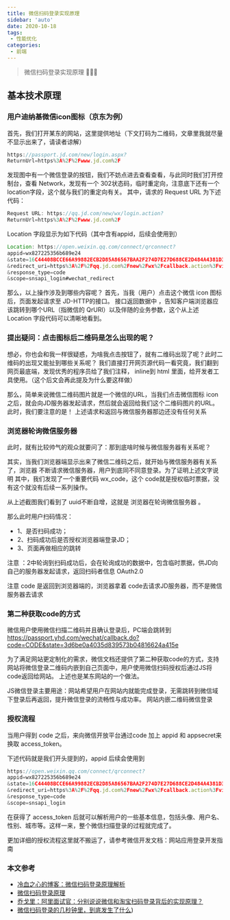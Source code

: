 ```yaml
---
title: 微信扫码登录实现原理
sidebar: 'auto'
date: 2020-10-18
tags:
 - 性能优化
categories:
 - 前端
---
```

> 微信扫码登录实现原理 🤔🤔🤔

<!-- more -->
## 基本技术原理

### 用户迪纳基微信icon图标（京东为例）

首先，我们打开某东的网站，这里提供地址（下文打码为二维码，文章里我就尽量不显示出来了，请读者谅解）

``` javascript
https://passport.jd.com/new/login.aspx?
ReturnUrl=https%3A%2F%2Fwww.jd.com%2F
```

发现图中有一个微信登录的按钮，我们不妨点进去查看查看，与此同时我们打开控制台，查看 Network，发现有一个 302状态码，临时重定向，注意底下还有一个 location字段，这个就与我们的重定向有关。
其中，请求的 Request URL 为下述代码：

``` javascript
Request URL: https://qq.jd.com/new/wx/login.action?
ReturnUrl=https%3A%2F%2Fwww.jd.com%2F
```

Location 字段显示为如下代码（其中含有appid，后续会使用到）

``` javascript
Location: https://open.weixin.qq.com/connect/qrconnect?
appid=wx827225356b689e24
&state=16C44408BCCE66A99882ECB2D85A86567BAA2F274D7E27D688CE2D484A4381D35AFFAD49FD54FB2CA9C787D88B61DE8B
&redirect_uri=https%3A%2F%2Fqq.jd.com%2Fnew%2Fwx%2Fcallback.action%3Fview%3Dnull%26uuid%3Dd7f9f509608744c4aa64c4116896ba5f
&response_type=code
&scope=snsapi_login#wechat_redirect
```

那么，以上操作涉及到哪些内容呢？
首先，当我（用户）点击这个微信 icon 图标后，页面发起请求至 JD-HTTP的接口。
接口返回数据中 ，告知客户端浏览器应该跳转到哪个URL（指微信的 QrURl）以及伴随的业务参数，这个从上述 Location 字段代码可以清晰地看到。

### 提出疑问：点击图标后二维码是怎么出现的呢？

想必，你也会和我一样很疑惑，为啥我点击按钮了，就有二维码出现了呢？此时二维码的出现又能扯到哪些关系呢？
我们直接打开网页源代码一看究竟，我们翻到网页最底端，发现优秀的程序员给了我们注释， inline到 html 里面，给开发者工具使用。（这个后文会再此提及为什么要这样做）

那么，简单来说微信二维码图片就是一个微信的URL，当我们点击微信图标 icon 之后，就会向JD服务器发起请求，然后就会返回给我们这个二维码图片的URL。
此时，我们要注意的是！ 上述请求和返回与微信服务器那边还没有任何关系

### 浏览器轮询微信服务器

此时，就有比较帅气的观众就要问了：那到底啥时候与微信服务器有关系呢？

其实，当我们浏览器端显示出来了微信二维码之后，就开始与微信服务器有关系了，浏览器 不断请求微信服务器，用户到底同不同意登录。为了证明上述文字说明
其中，我们发现了一个重要代码 wx_code，这个 code就是授权临时票据，没有这个就没有后续一系列操作。

从上述截图我们看到了 uuid不断自增，这就是 浏览器在轮询微信服务器 。

那么此时用户扫码情况：
* 1、是否扫码成功；
* 2、扫码成功后是否授权浏览器端登录JD；
* 3、页面再做相应的跳转

注意 ：2中轮询到扫码成功后，会在轮询成功的数据中，包含临时票据，供JD向自己的服务器发起请求，返回扫码者信息 OAuth2.0

注意 code 是返回到浏览器端的，浏览器拿着 code去请求JD服务器，而不是微信服务器去请求

### 第二种获取code的方式

微信用户使用微信扫描二维码并且确认登录后，PC端会跳转到 https://passport.yhd.com/wechat/callback.do?code=CODE&state=3d6be0a4035d839573b04816624a415e

为了满足网站更定制化的需求，微信文档还提供了第二种获取code的方式，支持网站将微信登录二维码内嵌到自己页面中，用户使用微信扫码授权后通过JS将code返回给网站。
上述也是某东网站的一个做法。

JS微信登录主要用途：网站希望用户在网站内就能完成登录，无需跳转到微信域下登录后再返回，提升微信登录的流畅性与成功率。 网站内嵌二维码微信登录

### 授权流程

当用户得到 code 之后，来向微信开放平台通过code 加上 appid 和 appsecret来换取 access_token。

下述代码就是我们开头提到的，appid 后续会使用到

``` javascript
https://open.weixin.qq.com/connect/qrconnect?
appid=wx827225356b689e24
&state=16C44408BCCE66A99882ECB2D85A86567BAA2F274D7E27D688CE2D484A4381D35AFFAD49FD54FB2CA9C787D88B61DE8B
&redirect_uri=https%3A%2F%2Fqq.jd.com%2Fnew%2Fwx%2Fcallback.action%3Fview%3Dnull%26uuid%3Dd7f9f509608744c4aa64c4116896ba5f
&response_type=code
&scope=snsapi_login
```

在获得了 access_token 后就可以解析用户的一些基本信息，包括头像、用户名、性别、城市等。这样一来，整个微信扫描登录的过程就完成了。

更加详细的授权流程这里就不搬运了，请参考微信开发文档：网站应用登录开发指南


### 本文参考

- [冷血之心的博客：微信扫码登录原理解析](https://blog.csdn.net/qq_25827845/article/details/78823861)
- [微信扫码登录原理](https://juejin.cn/post/6924218259302694919)
- [乔戈里：阿里面试官：分别说说微信和淘宝扫码登录背后的实现原理？](hhttps://cloud.tencent.com/developer/article/1589934)
- [微信扫码登录的几秒钟里，到底发生了什么](https://blog.csdn.net/windforce828/article/details/104607286))